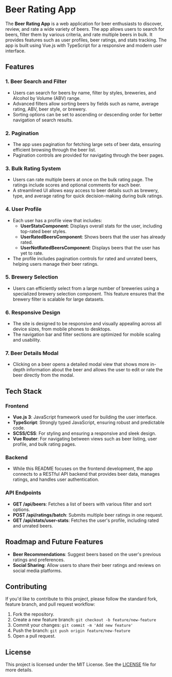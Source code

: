 # Beer Rating App

The **Beer Rating App** is a web application for beer enthusiasts to discover, review, and rate a wide variety of beers. The app allows users to search for beers, filter them by various criteria, and rate multiple beers in bulk. It provides features such as user profiles, beer ratings, and stats tracking. The app is built using Vue.js with TypeScript for a responsive and modern user interface.

## Features

### 1. **Beer Search and Filter**

-   Users can search for beers by name, filter by styles, breweries, and Alcohol by Volume (ABV) range.
-   Advanced filters allow sorting beers by fields such as name, average rating, ABV, beer style, or brewery.
-   Sorting options can be set to ascending or descending order for better navigation of search results.

### 2. **Pagination**

-   The app uses pagination for fetching large sets of beer data, ensuring efficient browsing through the beer list.
-   Pagination controls are provided for navigating through the beer pages.

### 3. **Bulk Rating System**

-   Users can rate multiple beers at once on the bulk rating page. The ratings include scores and optional comments for each beer.
-   A streamlined UI allows easy access to beer details such as brewery, type, and average rating for quick decision-making during bulk ratings.

### 4. **User Profile**

-   Each user has a profile view that includes:
    -   **UserStatsComponent**: Displays overall stats for the user, including top-rated beer styles.
    -   **UserRatedBeersComponent**: Shows beers that the user has already rated.
    -   **UserNotRatedBeersComponent**: Displays beers that the user has yet to rate.
-   The profile includes pagination controls for rated and unrated beers, helping users manage their beer ratings.

### 5. **Brewery Selection**

-   Users can efficiently select from a large number of breweries using a specialized brewery selection component. This feature ensures that the brewery filter is scalable for large datasets.

### 6. **Responsive Design**

-   The site is designed to be responsive and visually appealing across all device sizes, from mobile phones to desktops.
-   The navigation bar and filter sections are optimized for mobile scaling and usability.

### 7. **Beer Details Modal**

-   Clicking on a beer opens a detailed modal view that shows more in-depth information about the beer and allows the user to edit or rate the beer directly from the modal.

## Tech Stack

### **Frontend**

-   **Vue.js 3**: JavaScript framework used for building the user interface.
-   **TypeScript**: Strongly typed JavaScript, ensuring robust and predictable code.
-   **SCSS/CSS**: For styling and ensuring a responsive and sleek design.
-   **Vue Router**: For navigating between views such as beer listing, user profile, and bulk rating pages.

### **Backend**

-   While this README focuses on the frontend development, the app connects to a RESTful API backend that provides beer data, manages ratings, and handles user authentication.

### **API Endpoints**

-   **GET /api/beers**: Fetches a list of beers with various filter and sort options.
-   **POST /api/ratings/batch**: Submits multiple beer ratings in one request.
-   **GET /api/stats/user-stats**: Fetches the user's profile, including rated and unrated beers.

## Roadmap and Future Features

-   **Beer Recommendations**: Suggest beers based on the user's previous ratings and preferences.
-   **Social Sharing**: Allow users to share their beer ratings and reviews on social media platforms.

## Contributing

If you'd like to contribute to this project, please follow the standard fork, feature branch, and pull request workflow:

1. Fork the repository.
2. Create a new feature branch: `git checkout -b feature/new-feature`
3. Commit your changes: `git commit -m 'Add new feature'`
4. Push the branch: `git push origin feature/new-feature`
5. Open a pull request.

## License

This project is licensed under the MIT License. See the [LICENSE](LICENSE) file for more details.
